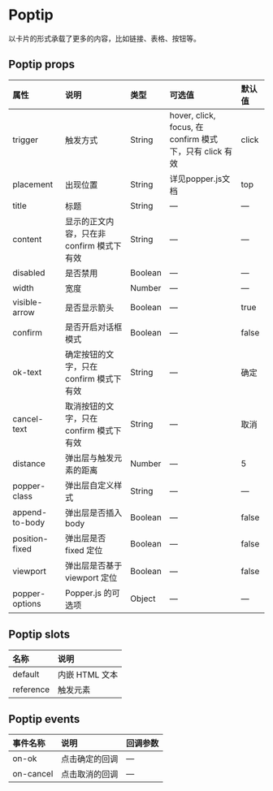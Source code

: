 # Poptip

以卡片的形式承载了更多的内容，比如链接、表格、按钮等。

## Poptip props

| 属性 | 说明 | 类型 | 可选值 | 默认值 |
| :--- | :--- | :--- | :--- | :--- |
| trigger | 触发方式 | String | hover, click, focus, 在 confirm 模式下，只有 click 有效 | click |
| placement | 出现位置 | String | 详见popper.js文档 | top |
| title | 标题 | String | — | — |
| content | 显示的正文内容，只在非 confirm 模式下有效 | String | — | — |
| disabled | 是否禁用 | Boolean | — | — |
| width | 宽度 | Number | — | — |
| visible-arrow | 是否显示箭头 | Boolean | — | true |
| confirm | 是否开启对话框模式 | Boolean | — | false |
| ok-text | 确定按钮的文字，只在 confirm 模式下有效 | String | — | 确定 |
| cancel-text | 取消按钮的文字，只在 confirm 模式下有效 | String | — | 取消 |
| distance | 弹出层与触发元素的距离 | Number | — | 5 |
| popper-class | 弹出层自定义样式 | String | — | — |
| append-to-body | 弹出层是否插入 body | Boolean | — | false |
| position-fixed | 弹出层是否 fixed 定位 | Boolean | — | false |
| viewport | 弹出层是否基于 viewport 定位 | Boolean | — | false |
| popper-options | Popper.js 的可选项 | Object | — | — |

## Poptip slots

| 名称 | 说明 |
| :--- | :--- |
| default | 内嵌 HTML 文本 |
| reference | 触发元素 |

## Poptip events

| 事件名称 | 说明 | 回调参数 |
| :--- | :--- | :--- |
| on-ok | 点击确定的回调 | — |
| on-cancel | 点击取消的回调 | — |

